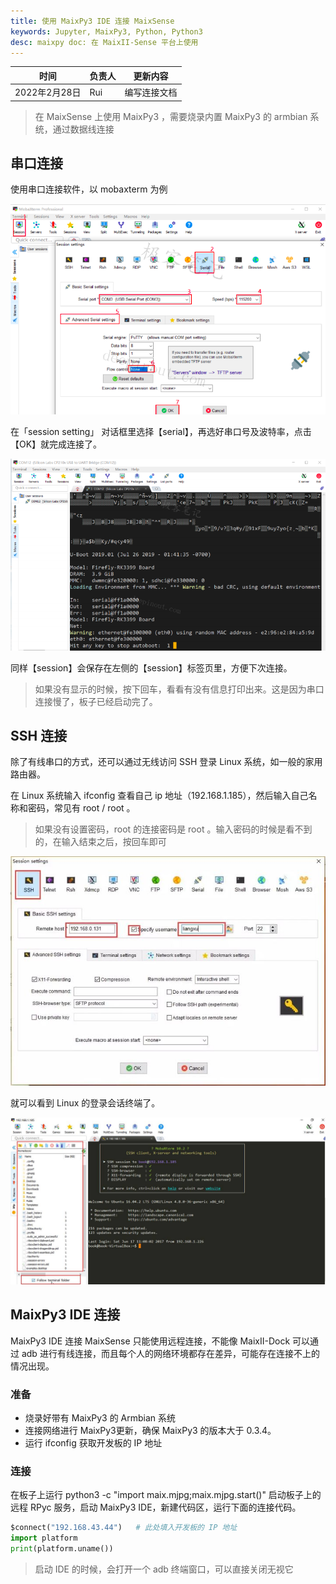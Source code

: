 ```yaml
---
title: 使用 MaixPy3 IDE 连接 MaixSense 
keywords: Jupyter, MaixPy3, Python, Python3
desc: maixpy doc: 在 MaixII-Sense 平台上使用 
---
```



| 时间 | 负责人 | 更新内容 |
| --- | --- | --- |
| 2022年2月28日 | Rui | 编写连接文档 |

> 在 MaixSense 上使用 MaixPy3 ，需要烧录内置 MaixPy3 的 armbian 系统，通过数据线连接

## 串口连接

使用串口连接软件，以 mobaxterm 为例

![](./assets/mobaxterm-serial-4.png)

在「session setting」 对话框里选择【serial】，再选好串口号及波特率，点击【OK】就完成连接了。

![](./assets/mobaxterm-serial-5.png)

同样【session】会保存在左侧的【session】标签页里，方便下次连接。

> 如果没有显示的时候，按下回车，看看有没有信息打印出来。这是因为串口连接慢了，板子已经启动完了。

## SSH 连接

除了有线串口的方式，还可以通过无线访问 SSH 登录 Linux 系统，如一般的家用路由器。

在 Linux 系统输入 ifconfig 查看自己 ip 地址（192.168.1.185），然后输入自己名称和密码，常见有 root / root 。

> 如果没有设置密码，root 的连接密码是 root 。输入密码的时候是看不到的，在输入结束之后，按回车即可

![](./assets/mobaxterm_ssh.jpg)

就可以看到 Linux 的登录会话终端了。

![](./assets/mobaxterm_ssh_view.jpg)



## MaixPy3 IDE 连接

MaixPy3 IDE 连接 MaixSense 只能使用远程连接，不能像 MaixII-Dock 可以通过 adb 进行有线连接，而且每个人的网络环境都存在差异，可能存在连接不上的情况出现。

### 准备
- 烧录好带有 MaixPy3 的 Armbian 系统
- 连接网络进行 MaixPy3更新，确保 MaixPy3 的版本大于 0.3.4。
- 运行 ifconfig 获取开发板的 IP 地址

### 连接
在板子上运行 python3 -c "import maix.mjpg;maix.mjpg.start()" 启动板子上的远程 RPyc 服务，启动 MaixPy3 IDE，新建代码区，运行下面的连接代码。

```python
$connect("192.168.43.44")   # 此处填入开发板的 IP 地址
import platform
print(platform.uname())
```

> 启动 IDE 的时候，会打开一个 adb 终端窗口，可以直接关闭无视它
